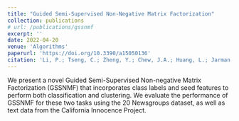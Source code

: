 ```yaml
---
title: "Guided Semi-Supervised Non-Negative Matrix Factorization"
collection: publications
# url: /publications/gssnmf
excerpt: ''
date: 2022-04-20
venue: 'Algorithms'
paperurl: 'https://doi.org/10.3390/a15050136'
citation: 'Li, P.; Tseng, C.; Zheng, Y.; Chew, J.A.; Huang, L.; Jarman, B.; Needell, D. Guided Semi-Supervised Non-Negative Matrix Factorization. Algorithms 2022, 15:136'
---
```

We present a novel Guided Semi-Supervised Non-negative Matrix Factorization (GSSNMF) that incorporates class labels and seed features to perform both classification and clustering. We evaluate the performance of GSSNMF for these two tasks using the 20 Newsgroups dataset, as well as text data from the California Innocence Project.
